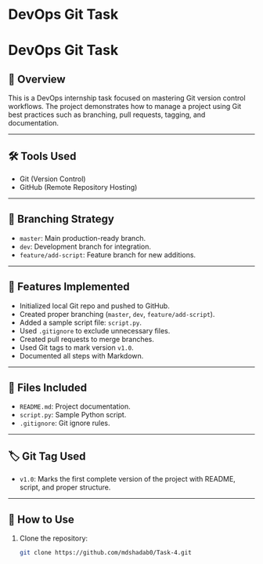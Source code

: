 # DevOps Git Task

# DevOps Git Task

## 📌 Overview

This is a DevOps internship task focused on mastering Git version control workflows. The project demonstrates how to manage a project using Git best practices such as branching, pull requests, tagging, and documentation.

---

## 🛠 Tools Used

- Git (Version Control)
- GitHub (Remote Repository Hosting)

---

## 📂 Branching Strategy

- `master`: Main production-ready branch.
- `dev`: Development branch for integration.
- `feature/add-script`: Feature branch for new additions.

---

## 🔧 Features Implemented

- Initialized local Git repo and pushed to GitHub.
- Created proper branching (`master`, `dev`, `feature/add-script`).
- Added a sample script file: `script.py`.
- Used `.gitignore` to exclude unnecessary files.
- Created pull requests to merge branches.
- Used Git tags to mark version `v1.0`.
- Documented all steps with Markdown.

---

## 🚀 Files Included

- `README.md`: Project documentation.
- `script.py`: Sample Python script.
- `.gitignore`: Git ignore rules.

---

## 🏷 Git Tag Used

- `v1.0`: Marks the first complete version of the project with README, script, and proper structure.

---

## 📝 How to Use

1. Clone the repository:
   ```bash
   git clone https://github.com/mdshadab0/Task-4.git

